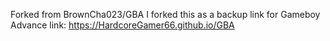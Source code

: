 Forked from BrownCha023/GBA 
I forked this as a backup link for Gameboy Advance
link: https://HardcoreGamer66.github.io/GBA

